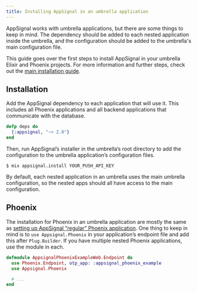 ```yaml
---
title: Installing AppSignal in an umbrella application
---
```


AppSignal works with umbrella applications, but there are some things to keep in mind. The dependency should be added to each nested application inside the umbrella, and the configuration should be added to the umbrella's main configuration file.

This guide goes over the first steps to install AppSignal in your umbrella Elixir and Phoenix projects. For more information and further steps, check out the [main installation guide](/elixir/installation.html).

## Installation

Add the AppSignal dependency to each application that will use it. This includes all Phoenix applications and all backend applications that communicate with the database.

```elixir
defp deps do
  {:appsignal, "~> 2.0"}
end
```

Then, run AppSignal’s installer in the umbrella’s root directory to add the configuration to the umbrella application’s configuration files.

    $ mix appsignal.install YOUR_PUSH_API_KEY

By default, each nested application in an umbrella uses the main umbrella configuration, so the nested apps should all have access to the main configuration.

## Phoenix

The installation for Phoenix in an umbrella application are mostly the same as
[setting up AppSignal “regular” Phoenix
application](/elixir/integrations/phoenix.html). One thing to keep in mind is
to `use Appsignal.Phoenix` in your application’s endpoint file and add this after `Plug.Builder`. If you have
multiple nested Phoenix applications, use the module in each.

```elixir
defmodule AppsignalPhoenixExampleWeb.Endpoint do
  use Phoenix.Endpoint, otp_app: :appsignal_phoenix_example
  use Appsignal.Phoenix

  # ...
end
```
